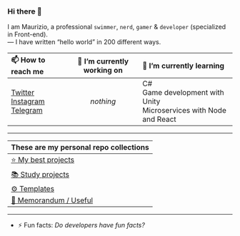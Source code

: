 ### Hi there 👋

I am Maurizio, a professional `swimmer`, `nerd`, `gamer` & `developer` (specialized in Front-end).
<br/>
— I have written “hello world” in 200 different ways.

|📫 How to reach me|🔭 I’m currently working on|🌱 I’m currently learning|
|:-------|:----------:|:----------|
|[Twitter](https://twitter.com/battago)<br/>[Instagram](https://twitter.com/ibbatta)</br>[Telegram](https://t.me/ibbatta)| _nothing_ | C#</br>Game development with Unity</br>Microservices with Node and React

---

| These are my personal repo collections |
|:----------|
| [⭐ My best projects](https://github.com/stars/ibbatta/lists/my-best-projects) |
| [📚 Study projects](https://github.com/stars/ibbatta/lists/study-projects) |
| [⚙️ Templates](https://github.com/stars/ibbatta/lists/templates) |
| [📄 Memorandum / Useful](https://github.com/stars/ibbatta/lists/memorandum-useful) |

---

- ⚡ Fun facts: _Do developers have fun facts?_


<!--
**ibbatta/ibbatta** is a ✨ _special_ ✨ repository because its `README.md` (this file) appears on your GitHub profile.

Here are some ideas to get you started:

- 🔭 I’m currently working on ...
- 🌱 I’m currently learning ...
- 👯 I’m looking to collaborate on ...
- 🤔 I’m looking for help with ...
- 💬 Ask me about ...
- 📫 How to reach me: ...
- 😄 Pronouns: ...
- ⚡ Fun fact: ...
-->
